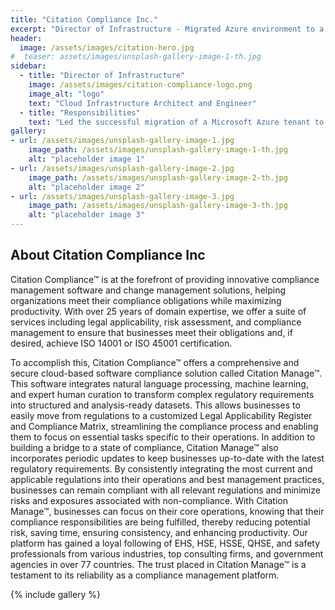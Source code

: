 ```yaml
---
title: "Citation Compliance Inc."
excerpt: "Director of Infrastructure - Migrated Azure environment to a new tenant, creating a cloned Azure environment using ARM Deployment Scripts."
header:
  image: /assets/images/citation-hero.jpg
#  teaser: assets/images/unsplash-gallery-image-1-th.jpg
sidebar:
  - title: "Director of Infrastructure"
    image: /assets/images/citation-compliance-logo.png
    image_alt: "logo"
    text: "Cloud Infrastructure Architect and Engineer"
  - title: "Responsibilities"
    text: "Led the successful migration of a Microsoft Azure tenant to a new envronment, leveraging Azure Resource Manager Deployment Scripts to replicate the existing infrastructure while tailoring it to the project requirements.<br/>Key to my strategy was strategically integrating Infrastructure as a Service (IaaS) techniques. By abstracting infrastructure components into reusable templates, I streamlined resource provisioning and configuration management, enabling swift adaptation to evolving needs and confident scalability."
gallery:
- url: /assets/images/unsplash-gallery-image-1.jpg
    image_path: /assets/images/unsplash-gallery-image-1-th.jpg
    alt: "placeholder image 1"
- url: /assets/images/unsplash-gallery-image-2.jpg
    image_path: /assets/images/unsplash-gallery-image-2-th.jpg
    alt: "placeholder image 2"
- url: /assets/images/unsplash-gallery-image-3.jpg
    image_path: /assets/images/unsplash-gallery-image-3-th.jpg
    alt: "placeholder image 3"
---
```


## About Citation Compliance Inc

Citation Compliance™ is at the forefront of providing innovative compliance management software and change management solutions, helping organizations meet their compliance obligations while maximizing productivity. With over 25 years of domain expertise, we offer a suite of services including legal applicability, risk assessment, and compliance management to ensure that businesses meet their obligations and, if desired, achieve ISO 14001 or ISO 45001 certification.

To accomplish this, Citation Compliance™ offers a comprehensive and secure cloud-based software compliance solution called Citation Manage™. This software integrates natural language processing, machine learning, and expert human curation to transform complex regulatory requirements into structured and analysis-ready datasets. This allows businesses to easily move from regulations to a customized Legal Applicability Register and Compliance Matrix, streamlining the compliance process and enabling them to focus on essential tasks specific to their operations. In addition to building a bridge to a state of compliance, Citation Manage™ also incorporates periodic updates to keep businesses up-to-date with the latest regulatory requirements. By consistently integrating the most current and applicable regulations into their operations and best management practices, businesses can remain compliant with all relevant regulations and minimize risks and exposures associated with non-compliance. With Citation Manage™, businesses can focus on their core operations, knowing that their compliance responsibilities are being fulfilled, thereby reducing potential risk, saving time, ensuring consistency, and enhancing productivity. Our platform has gained a loyal following of EHS, HSE, HSSE, QHSE, and safety professionals from various industries, top consulting firms, and government agencies in over 77 countries. The trust placed in Citation Manage™ is a testament to its reliability as a compliance management platform.

{% include gallery  %}
